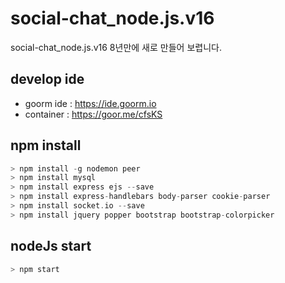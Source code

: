 # social-chat_node.js.v16
social-chat_node.js.v16 8년만에 새로 만들어 보렵니다. 

## develop ide 
- goorm ide : https://ide.goorm.io
- container : https://goor.me/cfsKS

## npm install 
```c
> npm install -g nodemon peer
> npm install mysql
> npm install express ejs --save
> npm install express-handlebars body-parser cookie-parser
> npm install socket.io --save
> npm install jquery popper bootstrap bootstrap-colorpicker
```

## nodeJs start
```c
> npm start
```
